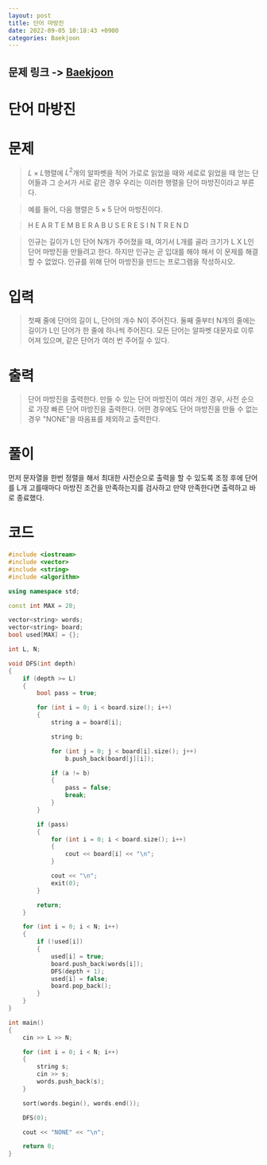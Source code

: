 ```yaml
---
layout: post
title: 단어 마방진
date: 2022-09-05 10:18:43 +0900
categories: Baekjoon
---
```


## 문제 링크 -> [Baekjoon](https://www.acmicpc.net/problem/24891)
# 단어 마방진

# 문제
> $L \times L$행렬에 $L^2$개의 알파벳을 적어 가로로 읽었을 때와 세로로 읽었을 때 얻는 단어들과 그 순서가 서로 같은 경우 우리는 이러한 행렬을 단어 마방진이라고 부른다.

> 예를 들어, 다음 행렬은 $5 \times 5$ 단어 마방진이다.

>	H	E	A	R	T
>	E	M	B	E	R
>	A	B	U	S	E
>	R	E	S	I	N
>	T	R	E	N	D

>인규는 길이가 L인 단어 N개가 주어졌을 때, 여기서 L개를 골라 크기가 L X L인 단어 마방진을 만들려고 한다. 하지만 인규는 곧 입대를 해야 해서 이 문제를 해결할 수 없었다. 인규를 위해 단어 마방진을 만드는 프로그램을 작성하시오.

# 입력
> 첫째 줄에 단어의 길이 L, 단어의 개수 N이 주어진다.
둘째 줄부터 N개의 줄에는 길이가 L인 단어가 한 줄에 하나씩 주어진다. 모든 단어는 알파벳 대문자로 이루어져 있으며, 같은 단어가 여러 번 주어질 수 있다.

# 출력
> 단어 마방진을 출력한다. 만들 수 있는 단어 마방진이 여러 개인 경우, 사전 순으로 가장 빠른 단어 마방진을 출력한다.
어떤 경우에도 단어 마방진을 만들 수 없는 경우 "NONE"을 따옴표를 제외하고 출력한다.

# 풀이
먼저 문자열을 한번 정렬을 해서 최대한 사전순으로 출력을 할 수 있도록 조정 후에 단어를 L개 고를때마다 마방진 조건을 만족하는지를 검사하고 만약 만족한다면 출력하고 바로 종료했다.

# 코드
```c++
#include <iostream>
#include <vector>
#include <string>
#include <algorithm>

using namespace std;

const int MAX = 20;

vector<string> words;
vector<string> board;
bool used[MAX] = {};

int L, N;

void DFS(int depth)
{
	if (depth >= L)
	{
		bool pass = true;

		for (int i = 0; i < board.size(); i++)
		{
			string a = board[i];

			string b;

			for (int j = 0; j < board[i].size(); j++)
				b.push_back(board[j][i]);

			if (a != b)
			{
				pass = false;
				break;
			}
		}

		if (pass)
		{
			for (int i = 0; i < board.size(); i++)
			{
				cout << board[i] << "\n";
			}

			cout << "\n";
			exit(0);
		}

		return;
	}

	for (int i = 0; i < N; i++)
	{
		if (!used[i])
		{
			used[i] = true;
			board.push_back(words[i]);
			DFS(depth + 1);
			used[i] = false;
			board.pop_back();
		}
	}
}

int main()
{
	cin >> L >> N;

	for (int i = 0; i < N; i++)
	{
		string s;
		cin >> s;
		words.push_back(s);
	}

	sort(words.begin(), words.end());

	DFS(0);

	cout << "NONE" << "\n";

	return 0;
}
```